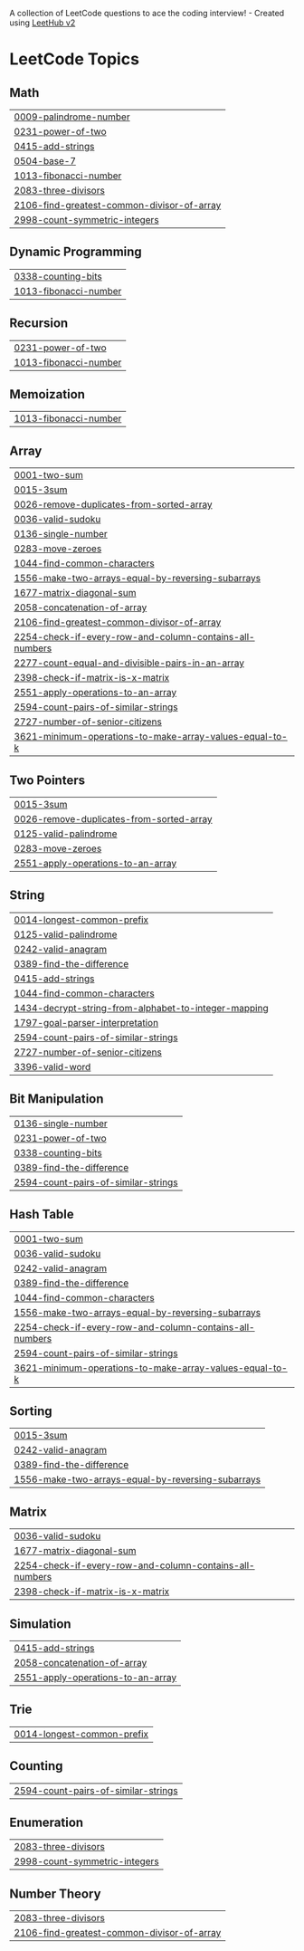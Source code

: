 A collection of LeetCode questions to ace the coding interview! - Created using [LeetHub v2](https://github.com/arunbhardwaj/LeetHub-2.0)
<!---LeetCode Topics Start-->
# LeetCode Topics
## Math
|  |
| ------- |
| [0009-palindrome-number](https://github.com/just-scribblig/Leetcode/tree/master/0009-palindrome-number) |
| [0231-power-of-two](https://github.com/just-scribblig/Leetcode/tree/master/0231-power-of-two) |
| [0415-add-strings](https://github.com/just-scribblig/Leetcode/tree/master/0415-add-strings) |
| [0504-base-7](https://github.com/just-scribblig/Leetcode/tree/master/0504-base-7) |
| [1013-fibonacci-number](https://github.com/just-scribblig/Leetcode/tree/master/1013-fibonacci-number) |
| [2083-three-divisors](https://github.com/just-scribblig/Leetcode/tree/master/2083-three-divisors) |
| [2106-find-greatest-common-divisor-of-array](https://github.com/just-scribblig/Leetcode/tree/master/2106-find-greatest-common-divisor-of-array) |
| [2998-count-symmetric-integers](https://github.com/just-scribblig/Leetcode/tree/master/2998-count-symmetric-integers) |
## Dynamic Programming
|  |
| ------- |
| [0338-counting-bits](https://github.com/just-scribblig/Leetcode/tree/master/0338-counting-bits) |
| [1013-fibonacci-number](https://github.com/just-scribblig/Leetcode/tree/master/1013-fibonacci-number) |
## Recursion
|  |
| ------- |
| [0231-power-of-two](https://github.com/just-scribblig/Leetcode/tree/master/0231-power-of-two) |
| [1013-fibonacci-number](https://github.com/just-scribblig/Leetcode/tree/master/1013-fibonacci-number) |
## Memoization
|  |
| ------- |
| [1013-fibonacci-number](https://github.com/just-scribblig/Leetcode/tree/master/1013-fibonacci-number) |
## Array
|  |
| ------- |
| [0001-two-sum](https://github.com/just-scribblig/Leetcode/tree/master/0001-two-sum) |
| [0015-3sum](https://github.com/just-scribblig/Leetcode/tree/master/0015-3sum) |
| [0026-remove-duplicates-from-sorted-array](https://github.com/just-scribblig/Leetcode/tree/master/0026-remove-duplicates-from-sorted-array) |
| [0036-valid-sudoku](https://github.com/just-scribblig/Leetcode/tree/master/0036-valid-sudoku) |
| [0136-single-number](https://github.com/just-scribblig/Leetcode/tree/master/0136-single-number) |
| [0283-move-zeroes](https://github.com/just-scribblig/Leetcode/tree/master/0283-move-zeroes) |
| [1044-find-common-characters](https://github.com/just-scribblig/Leetcode/tree/master/1044-find-common-characters) |
| [1556-make-two-arrays-equal-by-reversing-subarrays](https://github.com/just-scribblig/Leetcode/tree/master/1556-make-two-arrays-equal-by-reversing-subarrays) |
| [1677-matrix-diagonal-sum](https://github.com/just-scribblig/Leetcode/tree/master/1677-matrix-diagonal-sum) |
| [2058-concatenation-of-array](https://github.com/just-scribblig/Leetcode/tree/master/2058-concatenation-of-array) |
| [2106-find-greatest-common-divisor-of-array](https://github.com/just-scribblig/Leetcode/tree/master/2106-find-greatest-common-divisor-of-array) |
| [2254-check-if-every-row-and-column-contains-all-numbers](https://github.com/just-scribblig/Leetcode/tree/master/2254-check-if-every-row-and-column-contains-all-numbers) |
| [2277-count-equal-and-divisible-pairs-in-an-array](https://github.com/just-scribblig/Leetcode/tree/master/2277-count-equal-and-divisible-pairs-in-an-array) |
| [2398-check-if-matrix-is-x-matrix](https://github.com/just-scribblig/Leetcode/tree/master/2398-check-if-matrix-is-x-matrix) |
| [2551-apply-operations-to-an-array](https://github.com/just-scribblig/Leetcode/tree/master/2551-apply-operations-to-an-array) |
| [2594-count-pairs-of-similar-strings](https://github.com/just-scribblig/Leetcode/tree/master/2594-count-pairs-of-similar-strings) |
| [2727-number-of-senior-citizens](https://github.com/just-scribblig/Leetcode/tree/master/2727-number-of-senior-citizens) |
| [3621-minimum-operations-to-make-array-values-equal-to-k](https://github.com/just-scribblig/Leetcode/tree/master/3621-minimum-operations-to-make-array-values-equal-to-k) |
## Two Pointers
|  |
| ------- |
| [0015-3sum](https://github.com/just-scribblig/Leetcode/tree/master/0015-3sum) |
| [0026-remove-duplicates-from-sorted-array](https://github.com/just-scribblig/Leetcode/tree/master/0026-remove-duplicates-from-sorted-array) |
| [0125-valid-palindrome](https://github.com/just-scribblig/Leetcode/tree/master/0125-valid-palindrome) |
| [0283-move-zeroes](https://github.com/just-scribblig/Leetcode/tree/master/0283-move-zeroes) |
| [2551-apply-operations-to-an-array](https://github.com/just-scribblig/Leetcode/tree/master/2551-apply-operations-to-an-array) |
## String
|  |
| ------- |
| [0014-longest-common-prefix](https://github.com/just-scribblig/Leetcode/tree/master/0014-longest-common-prefix) |
| [0125-valid-palindrome](https://github.com/just-scribblig/Leetcode/tree/master/0125-valid-palindrome) |
| [0242-valid-anagram](https://github.com/just-scribblig/Leetcode/tree/master/0242-valid-anagram) |
| [0389-find-the-difference](https://github.com/just-scribblig/Leetcode/tree/master/0389-find-the-difference) |
| [0415-add-strings](https://github.com/just-scribblig/Leetcode/tree/master/0415-add-strings) |
| [1044-find-common-characters](https://github.com/just-scribblig/Leetcode/tree/master/1044-find-common-characters) |
| [1434-decrypt-string-from-alphabet-to-integer-mapping](https://github.com/just-scribblig/Leetcode/tree/master/1434-decrypt-string-from-alphabet-to-integer-mapping) |
| [1797-goal-parser-interpretation](https://github.com/just-scribblig/Leetcode/tree/master/1797-goal-parser-interpretation) |
| [2594-count-pairs-of-similar-strings](https://github.com/just-scribblig/Leetcode/tree/master/2594-count-pairs-of-similar-strings) |
| [2727-number-of-senior-citizens](https://github.com/just-scribblig/Leetcode/tree/master/2727-number-of-senior-citizens) |
| [3396-valid-word](https://github.com/just-scribblig/Leetcode/tree/master/3396-valid-word) |
## Bit Manipulation
|  |
| ------- |
| [0136-single-number](https://github.com/just-scribblig/Leetcode/tree/master/0136-single-number) |
| [0231-power-of-two](https://github.com/just-scribblig/Leetcode/tree/master/0231-power-of-two) |
| [0338-counting-bits](https://github.com/just-scribblig/Leetcode/tree/master/0338-counting-bits) |
| [0389-find-the-difference](https://github.com/just-scribblig/Leetcode/tree/master/0389-find-the-difference) |
| [2594-count-pairs-of-similar-strings](https://github.com/just-scribblig/Leetcode/tree/master/2594-count-pairs-of-similar-strings) |
## Hash Table
|  |
| ------- |
| [0001-two-sum](https://github.com/just-scribblig/Leetcode/tree/master/0001-two-sum) |
| [0036-valid-sudoku](https://github.com/just-scribblig/Leetcode/tree/master/0036-valid-sudoku) |
| [0242-valid-anagram](https://github.com/just-scribblig/Leetcode/tree/master/0242-valid-anagram) |
| [0389-find-the-difference](https://github.com/just-scribblig/Leetcode/tree/master/0389-find-the-difference) |
| [1044-find-common-characters](https://github.com/just-scribblig/Leetcode/tree/master/1044-find-common-characters) |
| [1556-make-two-arrays-equal-by-reversing-subarrays](https://github.com/just-scribblig/Leetcode/tree/master/1556-make-two-arrays-equal-by-reversing-subarrays) |
| [2254-check-if-every-row-and-column-contains-all-numbers](https://github.com/just-scribblig/Leetcode/tree/master/2254-check-if-every-row-and-column-contains-all-numbers) |
| [2594-count-pairs-of-similar-strings](https://github.com/just-scribblig/Leetcode/tree/master/2594-count-pairs-of-similar-strings) |
| [3621-minimum-operations-to-make-array-values-equal-to-k](https://github.com/just-scribblig/Leetcode/tree/master/3621-minimum-operations-to-make-array-values-equal-to-k) |
## Sorting
|  |
| ------- |
| [0015-3sum](https://github.com/just-scribblig/Leetcode/tree/master/0015-3sum) |
| [0242-valid-anagram](https://github.com/just-scribblig/Leetcode/tree/master/0242-valid-anagram) |
| [0389-find-the-difference](https://github.com/just-scribblig/Leetcode/tree/master/0389-find-the-difference) |
| [1556-make-two-arrays-equal-by-reversing-subarrays](https://github.com/just-scribblig/Leetcode/tree/master/1556-make-two-arrays-equal-by-reversing-subarrays) |
## Matrix
|  |
| ------- |
| [0036-valid-sudoku](https://github.com/just-scribblig/Leetcode/tree/master/0036-valid-sudoku) |
| [1677-matrix-diagonal-sum](https://github.com/just-scribblig/Leetcode/tree/master/1677-matrix-diagonal-sum) |
| [2254-check-if-every-row-and-column-contains-all-numbers](https://github.com/just-scribblig/Leetcode/tree/master/2254-check-if-every-row-and-column-contains-all-numbers) |
| [2398-check-if-matrix-is-x-matrix](https://github.com/just-scribblig/Leetcode/tree/master/2398-check-if-matrix-is-x-matrix) |
## Simulation
|  |
| ------- |
| [0415-add-strings](https://github.com/just-scribblig/Leetcode/tree/master/0415-add-strings) |
| [2058-concatenation-of-array](https://github.com/just-scribblig/Leetcode/tree/master/2058-concatenation-of-array) |
| [2551-apply-operations-to-an-array](https://github.com/just-scribblig/Leetcode/tree/master/2551-apply-operations-to-an-array) |
## Trie
|  |
| ------- |
| [0014-longest-common-prefix](https://github.com/just-scribblig/Leetcode/tree/master/0014-longest-common-prefix) |
## Counting
|  |
| ------- |
| [2594-count-pairs-of-similar-strings](https://github.com/just-scribblig/Leetcode/tree/master/2594-count-pairs-of-similar-strings) |
## Enumeration
|  |
| ------- |
| [2083-three-divisors](https://github.com/just-scribblig/Leetcode/tree/master/2083-three-divisors) |
| [2998-count-symmetric-integers](https://github.com/just-scribblig/Leetcode/tree/master/2998-count-symmetric-integers) |
## Number Theory
|  |
| ------- |
| [2083-three-divisors](https://github.com/just-scribblig/Leetcode/tree/master/2083-three-divisors) |
| [2106-find-greatest-common-divisor-of-array](https://github.com/just-scribblig/Leetcode/tree/master/2106-find-greatest-common-divisor-of-array) |
<!---LeetCode Topics End-->